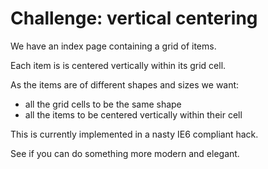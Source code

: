 # Challenge: vertical centering

We have an index page containing a grid of items.

Each item is is centered vertically within its grid cell.

As the items are of different shapes and sizes we want:

- all the grid cells to be the same shape
- all the items to be centered vertically within their cell

This is currently implemented in a nasty IE6 compliant hack. 

See if you can do something more modern and elegant.
